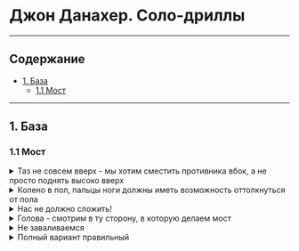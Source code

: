 # Джон Данахер. Соло-дриллы

---

## Содержание

- [1. База](#base)
  - [1.1 Мост](#1_1-мост)

---

<a name="base"></a>

## 1. База

<a name="bridge"></a>

### 1.1 Мост

<details>
<summary>
 Таз не совсем вверх - мы хотим сместить противника вбок, а не просто поднять высоко вверх
</summary>

![](1_1_1.jpg)

  </details>

<details>
<summary>
Колено в пол, пальцы ноги должны иметь возможность оттолкнуться от пола 
</summary>

![](1_1_2.jpg)

</details>
<details>
<summary>
Нас не должно сложить! 
  </summary>

![](1_1_3.jpg)

  </details>

<details>
<summary>
Голова - смотрим в ту сторону, в которую делаем мост
</summary>

![](1_1_4.jpg)

</details>
<details>
<summary>
Не заваливаемся 
</summary>

![](1_1_1.gif)

</details>

<details>
<summary>
Полный вариант правильный
</summary>

![](1_1_2.gif)
![](1_1_3.gif)
![](1_1_4.gif)

</details>
